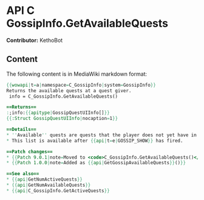 # API C GossipInfo.GetAvailableQuests

**Contributor:** KethoBot

## Content

The following content is in MediaWiki markdown format:

```mediawiki
{{wowapi|t=a|namespace=C_GossipInfo|system=GossipInfo}}
Returns the available quests at a quest giver.
 info = C_GossipInfo.GetAvailableQuests()

==Returns==
:;info:{{apitype|GossipQuestUIInfo[]}}
{{:Struct GossipQuestUIInfo|nocaption=1}}

==Details==
* ''Available'' quests are quests that the player does not yet have in their quest log.
* This list is available after {{api|t=e|GOSSIP_SHOW}} has fired.

==Patch changes==
* {{Patch 9.0.1|note=Moved to <code>C_GossipInfo.GetAvailableQuests()</code>}}
* {{Patch 1.0.0|note=Added as {{api|GetGossipAvailableQuests}}()}}

==See also==
* {{api|GetNumActiveQuests}}
* {{api|GetNumAvailableQuests}}
* {{api|C_GossipInfo.GetActiveQuests}}
```